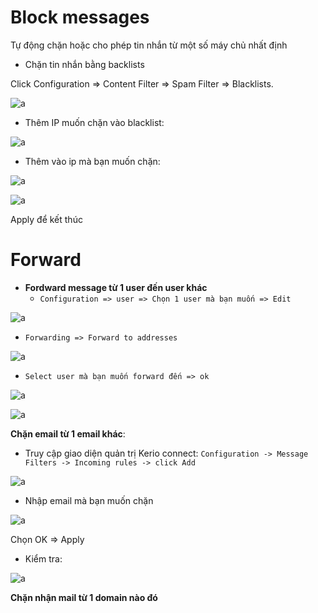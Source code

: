 # Block messages
Tự động chặn hoặc cho phép tin nhắn từ một số máy chủ nhất định

- Chặn tin nhắn bằng backlists

Click Configuration => Content Filter => Spam Filter => Blacklists.

![a](https://f6-zpcloud.zdn.vn/3133207119287087977/e8486eb495c9599700d8.jpg)

- Thêm IP muốn chặn vào blacklist:

![a](https://f4-zpcloud.zdn.vn/752804668754453406/9bca0027c55b0905504a.jpg)

- Thêm vào ip mà bạn muốn chặn:

![a](https://f4-zpcloud.zdn.vn/5197678429451400460/146baf2957559b0bc244.jpg)

![a](https://f6-zpcloud.zdn.vn/4654109890158688041/35cea3f45e8892d6cb99.jpg)

Apply để kết thúc

# Forward

- **Fordward message từ 1 user đến user khác**
  - `Configuration => user => Chọn 1 user mà bạn muốn => Edit`

![a](https://f5-zpcloud.zdn.vn/8482292381574990579/b934be49b932756c2c23.jpg)

  - `Forwarding => Forward to addresses`

![a](https://f6-zpcloud.zdn.vn/4595592940594123214/b63933693512f94ca003.jpg)

 - `Select user mà bạn muốn forward đến => ok`

 ![a](https://f6-zpcloud.zdn.vn/3773623232192021644/7276923fab44671a3e55.jpg)

 ![a](https://f6-zpcloud.zdn.vn/777966948668416869/c49646487e33b26deb22.jpg)

**Chặn email từ 1 email khác**:

- Truy cập giao diện quản trị Kerio connect: `Configuration -> Message Filters -> Incoming rules -> click Add`

![a](https://f6-zpcloud.zdn.vn/2683744999816131488/47b1cc0d610fad51f41e.jpg)

- Nhập email mà bạn muốn chặn

![a](https://f6-zpcloud.zdn.vn/4381154817680105794/7f7e0b83d2811edf4790.jpg)

Chọn OK => Apply

- Kiểm tra:

![a](https://f6-zpcloud.zdn.vn/8912451761316228760/0dd4ebe335e1f9bfa0f0.jpg)

**Chặn nhận mail từ 1 domain nào đó**



